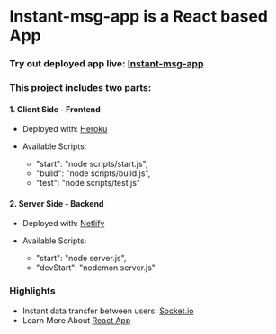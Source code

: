 # Instant-msg-app is a React based App

### Try out deployed app live: [Instant-msg-app](https://instant-msg-page.netlify.app)

### This project includes two parts:

#### 1. **Client Side - Frontend**
  - Deployed with: [Heroku](https://instant-msg-app.herokuapp.com)

  - Available Scripts:
    - "start": "node scripts/start.js",
    - "build": "node scripts/build.js",
    - "test": "node scripts/test.js"

#### 2. **Server Side - Backend**
  - Deployed with: [Netlify](https://instant-msg-page.netlify.app)

  - Available Scripts:
    - "start": "node server.js",
    - "devStart": "nodemon server.js"

### Highlights
  - Instant data transfer between users: [Socket.io](https://socket.io/)
  - Learn More About [React App](https://reactjs.org/)
